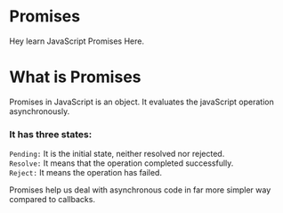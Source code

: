 # Promises
Hey learn JavaScript Promises Here.


# What is Promises
Promises in JavaScript is an object. It evaluates the javaScript operation asynchronously.

### It has three states: 
`Pending:`  It is the initial state, neither resolved nor rejected. \
`Resolve:`  It means that the operation completed successfully. \
`Reject:`   It means the operation has failed.

Promises help us deal with asynchronous code in far more simpler way compared to callbacks.

